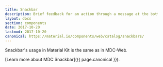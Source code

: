 ```yaml
---
title: Snackbar
description: Brief feedback for an action through a message at the bottom of the screen.
layout: docs
section: components
date: 2017-10-20
lastmod: 2017-10-20
canonical: https://material.io/components/web/catalog/snackbars/
---
```


Snackbar's usage in Material Kit is the same as in MDC-Web.

[Learn more about MDC Snackbar]({{ page.canonical }}).
